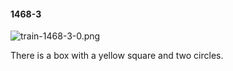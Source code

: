 #### 1468-3
![train-1468-3-0.png](https://github.com/lil-lab/nlvr/raw/master/nlvr/train/images/18/train-1468-3-0.png "train-1468-3-0.png")

There is a box with a yellow square and two circles.